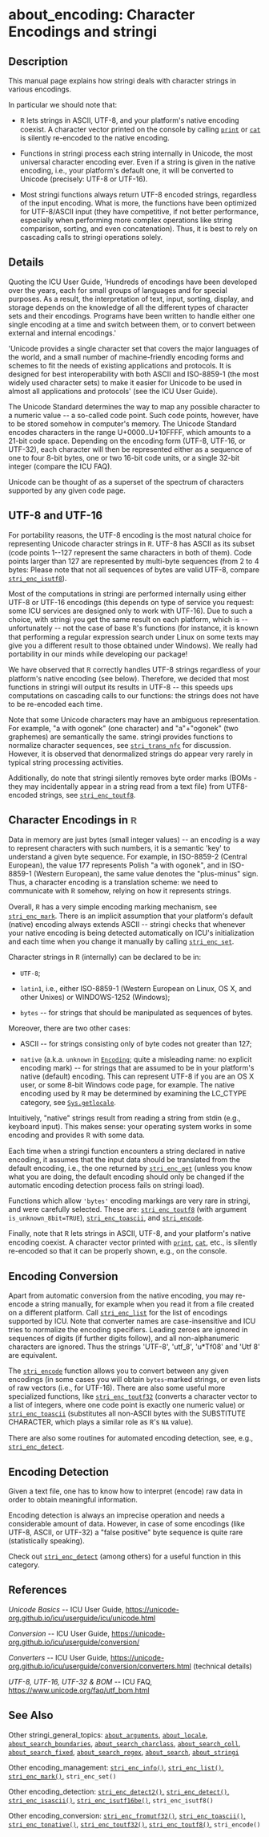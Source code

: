 # about\_encoding: Character Encodings and <span class="pkg">stringi</span>

## Description

This manual page explains how <span class="pkg">stringi</span> deals with character strings in various encodings.

In particular we should note that:

-   <span style="font-family: Courier New, Courier; color: #666666;">**R**</span> lets strings in ASCII, UTF-8, and your platform\'s native encoding coexist. A character vector printed on the console by calling [`print`](https://stat.ethz.ch/R-manual/R-patched/library/base/html/print.html) or [`cat`](https://stat.ethz.ch/R-manual/R-patched/library/base/html/cat.html) is silently re-encoded to the native encoding.

-   Functions in <span class="pkg">stringi</span> process each string internally in Unicode, the most universal character encoding ever. Even if a string is given in the native encoding, i.e., your platform\'s default one, it will be converted to Unicode (precisely: UTF-8 or UTF-16).

-   Most <span class="pkg">stringi</span> functions always return UTF-8 encoded strings, regardless of the input encoding. What is more, the functions have been optimized for UTF-8/ASCII input (they have competitive, if not better performance, especially when performing more complex operations like string comparison, sorting, and even concatenation). Thus, it is best to rely on cascading calls to <span class="pkg">stringi</span> operations solely.

## Details

Quoting the ICU User Guide, \'Hundreds of encodings have been developed over the years, each for small groups of languages and for special purposes. As a result, the interpretation of text, input, sorting, display, and storage depends on the knowledge of all the different types of character sets and their encodings. Programs have been written to handle either one single encoding at a time and switch between them, or to convert between external and internal encodings.\'

\'Unicode provides a single character set that covers the major languages of the world, and a small number of machine-friendly encoding forms and schemes to fit the needs of existing applications and protocols. It is designed for best interoperability with both ASCII and ISO-8859-1 (the most widely used character sets) to make it easier for Unicode to be used in almost all applications and protocols\' (see the ICU User Guide).

The Unicode Standard determines the way to map any possible character to a numeric value -- a so-called code point. Such code points, however, have to be stored somehow in computer\'s memory. The Unicode Standard encodes characters in the range U+0000..U+10FFFF, which amounts to a 21-bit code space. Depending on the encoding form (UTF-8, UTF-16, or UTF-32), each character will then be represented either as a sequence of one to four 8-bit bytes, one or two 16-bit code units, or a single 32-bit integer (compare the ICU FAQ).

Unicode can be thought of as a superset of the spectrum of characters supported by any given code page.

## UTF-8 and UTF-16

For portability reasons, the UTF-8 encoding is the most natural choice for representing Unicode character strings in <span style="font-family: Courier New, Courier; color: #666666;">**R**</span>. UTF-8 has ASCII as its subset (code points 1--127 represent the same characters in both of them). Code points larger than 127 are represented by multi-byte sequences (from 2 to 4 bytes: Please note that not all sequences of bytes are valid UTF-8, compare [`stri_enc_isutf8`](stri_enc_isutf8.md)).

Most of the computations in <span class="pkg">stringi</span> are performed internally using either UTF-8 or UTF-16 encodings (this depends on type of service you request: some <span class="pkg">ICU</span> services are designed only to work with UTF-16). Due to such a choice, with <span class="pkg">stringi</span> you get the same result on each platform, which is -- unfortunately -- not the case of base <span style="font-family: Courier New, Courier; color: #666666;">**R**</span>\'s functions (for instance, it is known that performing a regular expression search under Linux on some texts may give you a different result to those obtained under Windows). We really had portability in our minds while developing our package!

We have observed that <span style="font-family: Courier New, Courier; color: #666666;">**R**</span> correctly handles UTF-8 strings regardless of your platform\'s native encoding (see below). Therefore, we decided that most functions in <span class="pkg">stringi</span> will output its results in UTF-8 -- this speeds ups computations on cascading calls to our functions: the strings does not have to be re-encoded each time.

Note that some Unicode characters may have an ambiguous representation. For example, "a with ogonek" (one character) and "a"+"ogonek" (two graphemes) are semantically the same. <span class="pkg">stringi</span> provides functions to normalize character sequences, see [`stri_trans_nfc`](stri_trans_nf.md) for discussion. However, it is observed that denormalized strings do appear very rarely in typical string processing activities.

Additionally, do note that <span class="pkg">stringi</span> silently removes byte order marks (BOMs - they may incidentally appear in a string read from a text file) from UTF8-encoded strings, see [`stri_enc_toutf8`](stri_enc_toutf8.md).

## Character Encodings in <span style="font-family: Courier New, Courier; color: #666666;">**R**</span>

Data in memory are just bytes (small integer values) -- an en*coding* is a way to represent characters with such numbers, it is a semantic \'key\' to understand a given byte sequence. For example, in ISO-8859-2 (Central European), the value 177 represents Polish "a with ogonek", and in ISO-8859-1 (Western European), the same value denotes the "plus-minus" sign. Thus, a character encoding is a translation scheme: we need to communicate with <span style="font-family: Courier New, Courier; color: #666666;">**R**</span> somehow, relying on how it represents strings.

Overall, <span style="font-family: Courier New, Courier; color: #666666;">**R**</span> has a very simple encoding marking mechanism, see [`stri_enc_mark`](stri_enc_mark.md). There is an implicit assumption that your platform\'s default (native) encoding always extends ASCII -- <span class="pkg">stringi</span> checks that whenever your native encoding is being detected automatically on <span class="pkg">ICU</span>\'s initialization and each time when you change it manually by calling [`stri_enc_set`](stri_enc_set.md).

Character strings in <span style="font-family: Courier New, Courier; color: #666666;">**R**</span> (internally) can be declared to be in:

-   `UTF-8`;

-   `latin1`, i.e., either ISO-8859-1 (Western European on Linux, OS X, and other Unixes) or WINDOWS-1252 (Windows);

-   `bytes` -- for strings that should be manipulated as sequences of bytes.

Moreover, there are two other cases:

-   ASCII -- for strings consisting only of byte codes not greater than 127;

-   `native` (a.k.a. `unknown` in [`Encoding`](https://stat.ethz.ch/R-manual/R-patched/library/base/html/Encoding.html); quite a misleading name: no explicit encoding mark) -- for strings that are assumed to be in your platform\'s native (default) encoding. This can represent UTF-8 if you are an OS X user, or some 8-bit Windows code page, for example. The native encoding used by <span style="font-family: Courier New, Courier; color: #666666;">**R**</span> may be determined by examining the LC\_CTYPE category, see [`Sys.getlocale`](https://stat.ethz.ch/R-manual/R-patched/library/base/html/locales.html).

Intuitively, "native" strings result from reading a string from stdin (e.g., keyboard input). This makes sense: your operating system works in some encoding and provides <span style="font-family: Courier New, Courier; color: #666666;">**R**</span> with some data.

Each time when a <span class="pkg">stringi</span> function encounters a string declared in native encoding, it assumes that the input data should be translated from the default encoding, i.e., the one returned by [`stri_enc_get`](stri_enc_set.md) (unless you know what you are doing, the default encoding should only be changed if the automatic encoding detection process fails on <span class="pkg">stringi</span> load).

Functions which allow `'bytes'` encoding markings are very rare in <span class="pkg">stringi</span>, and were carefully selected. These are: [`stri_enc_toutf8`](stri_enc_toutf8.md) (with argument `is_unknown_8bit=TRUE`), [`stri_enc_toascii`](stri_enc_toascii.md), and [`stri_encode`](stri_encode.md).

Finally, note that <span style="font-family: Courier New, Courier; color: #666666;">**R**</span> lets strings in ASCII, UTF-8, and your platform\'s native encoding coexist. A character vector printed with [`print`](https://stat.ethz.ch/R-manual/R-patched/library/base/html/print.html), [`cat`](https://stat.ethz.ch/R-manual/R-patched/library/base/html/cat.html), etc., is silently re-encoded so that it can be properly shown, e.g., on the console.

## Encoding Conversion

Apart from automatic conversion from the native encoding, you may re-encode a string manually, for example when you read it from a file created on a different platform. Call [`stri_enc_list`](stri_enc_list.md) for the list of encodings supported by <span class="pkg">ICU</span>. Note that converter names are case-insensitive and <span class="pkg">ICU</span> tries to normalize the encoding specifiers. Leading zeroes are ignored in sequences of digits (if further digits follow), and all non-alphanumeric characters are ignored. Thus the strings \'UTF-8\', \'utf\_8\', \'u\*Tf08\' and \'Utf 8\' are equivalent.

The [`stri_encode`](stri_encode.md) function allows you to convert between any given encodings (in some cases you will obtain `bytes`-marked strings, or even lists of raw vectors (i.e., for UTF-16). There are also some useful more specialized functions, like [`stri_enc_toutf32`](stri_enc_toutf32.md) (converts a character vector to a list of integers, where one code point is exactly one numeric value) or [`stri_enc_toascii`](stri_enc_toascii.md) (substitutes all non-ASCII bytes with the SUBSTITUTE CHARACTER, which plays a similar role as <span style="font-family: Courier New, Courier; color: #666666;">**R**</span>\'s `NA` value).

There are also some routines for automated encoding detection, see, e.g., [`stri_enc_detect`](stri_enc_detect.md).

## Encoding Detection

Given a text file, one has to know how to interpret (encode) raw data in order to obtain meaningful information.

Encoding detection is always an imprecise operation and needs a considerable amount of data. However, in case of some encodings (like UTF-8, ASCII, or UTF-32) a "false positive" byte sequence is quite rare (statistically speaking).

Check out [`stri_enc_detect`](stri_enc_detect.md) (among others) for a useful function in this category.

## References

*Unicode Basics* -- ICU User Guide, <https://unicode-org.github.io/icu/userguide/icu/unicode.html>

*Conversion* -- ICU User Guide, <https://unicode-org.github.io/icu/userguide/conversion/>

*Converters* -- ICU User Guide, <https://unicode-org.github.io/icu/userguide/conversion/converters.html> (technical details)

*UTF-8, UTF-16, UTF-32 & BOM* -- ICU FAQ, <https://www.unicode.org/faq/utf_bom.html>

## See Also

Other stringi\_general\_topics: [`about_arguments`](about_arguments.md), [`about_locale`](about_locale.md), [`about_search_boundaries`](about_search_boundaries.md), [`about_search_charclass`](about_search_charclass.md), [`about_search_coll`](about_search_coll.md), [`about_search_fixed`](about_search_fixed.md), [`about_search_regex`](about_search_regex.md), [`about_search`](about_search.md), [`about_stringi`](about_stringi.md)

Other encoding\_management: [`stri_enc_info()`,](stri_enc_info.md) [`stri_enc_list()`,](stri_enc_list.md) [`stri_enc_mark()`,](stri_enc_mark.md) `stri_enc_set()`

Other encoding\_detection: [`stri_enc_detect2()`,](stri_enc_detect2.md) [`stri_enc_detect()`,](stri_enc_detect.md) [`stri_enc_isascii()`,](stri_enc_isascii.md) [`stri_enc_isutf16be()`,](stri_enc_isutf16.md) `stri_enc_isutf8()`

Other encoding\_conversion: [`stri_enc_fromutf32()`,](stri_enc_fromutf32.md) [`stri_enc_toascii()`,](stri_enc_toascii.md) [`stri_enc_tonative()`,](stri_enc_tonative.md) [`stri_enc_toutf32()`,](stri_enc_toutf32.md) [`stri_enc_toutf8()`,](stri_enc_toutf8.md) `stri_encode()`
